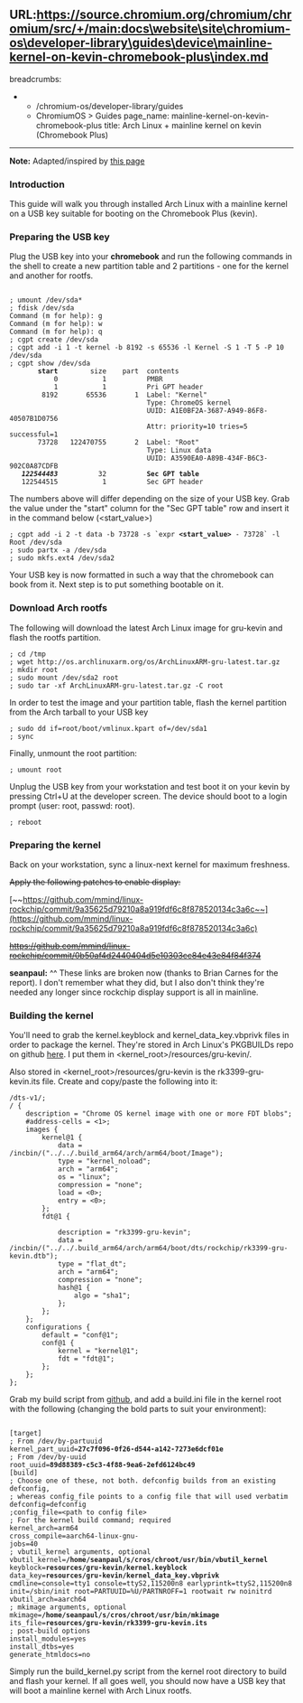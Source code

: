 URL:https://source.chromium.org/chromium/chromium/src/+/main:docs\website\site\chromium-os\developer-library\guides\device\mainline-kernel-on-kevin-chromebook-plus\index.md
---
breadcrumbs:
- - /chromium-os/developer-library/guides
  - ChromiumOS > Guides
page_name: mainline-kernel-on-kevin-chromebook-plus
title: Arch Linux + mainline kernel on kevin (Chromebook Plus)
---

**Note:** Adapted/inspired by [this
page](https://archlinuxarm.org/platforms/armv7/rockchip/asus-chromebook-flip-c100p)

### Introduction

This guide will walk you through installed Arch Linux with a mainline kernel on
a USB key suitable for booting on the Chromebook Plus (kevin).

### Preparing the USB key

Plug the USB key into your **chromebook** and run the following commands in the
shell to create a new partition table and 2 partitions - one for the kernel and
another for rootfs.

<pre><code>
; umount /dev/sda*
; fdisk /dev/sda
Command (m for help): g
Command (m for help): w
Command (m for help): q
; cgpt create /dev/sda
; cgpt add -i 1 -t kernel -b 8192 -s 65536 -l Kernel -S 1 -T 5 -P 10 /dev/sda
; cgpt show /dev/sda
       <b>start</b>        size    part  contents
           0           1          PMBR
           1           1          Pri GPT header
        8192       65536       1  Label: "Kernel"
                                  Type: ChromeOS kernel
                                  UUID: A1E0BF2A-3687-A949-86F8-40507B1D0756
                                  Attr: priority=10 tries=5 successful=1
       73728   122470755       2  Label: "Root"
                                  Type: Linux data
                                  UUID: A3590EA0-A89B-434F-B6C3-902C0A87CDFB
   <b><i>122544483</i></b>          32          <b>Sec GPT table</b>
   122544515           1          Sec GPT header
</code></pre>

The numbers above will differ depending on the size of your USB key. Grab the
value under the "start" column for the "Sec GPT table" row and insert it in the
command below (&lt;start_value&gt;)

<pre><code>; cgpt add -i 2 -t data -b 73728 -s `expr <b>&lt;start_value&gt;</b> - 73728` -l Root /dev/sda
; sudo partx -a /dev/sda
; sudo mkfs.ext4 /dev/sda2
</code></pre>

Your USB key is now formatted in such a way that the chromebook can book from
it. Next step is to put something bootable on it.

### Download Arch rootfs

The following will download the latest Arch Linux image for gru-kevin and flash
the rootfs partition.

```none
; cd /tmp
; wget http://os.archlinuxarm.org/os/ArchLinuxARM-gru-latest.tar.gz
; mkdir root
; sudo mount /dev/sda2 root
; sudo tar -xf ArchLinuxARM-gru-latest.tar.gz -C root
```

In order to test the image and your partition table, flash the kernel partition
from the Arch tarball to your USB key

```none
; sudo dd if=root/boot/vmlinux.kpart of=/dev/sda1
; sync
```

Finally, unmount the root partition:

```none
; umount root
```

Unplug the USB key from your workstation and test boot it on your kevin by
pressing Ctrl+U at the developer screen. The device should boot to a login
prompt (user: root, passwd: root).

```none
; reboot
```

### Preparing the kernel

Back on your workstation, sync a linux-next kernel for maximum freshness.

~~Apply the following patches to enable display:~~

[~~https://github.com/mmind/linux-rockchip/commit/9a35625d79210a8a919fdf6c8f878520134c3a6c~~](https://github.com/mmind/linux-rockchip/commit/9a35625d79210a8a919fdf6c8f878520134c3a6c)

~~<https://github.com/mmind/linux-rockchip/commit/0b50af4d2440404d5e10303cc84e43e84f84f374>~~

**seanpaul:** ^^ These links are broken now (thanks to Brian Carnes for the
report). I don't remember what they did, but I also don't think they're needed
any longer since rockchip display support is all in mainline.

### Building the kernel

You'll need to grab the kernel.keyblock and kernel_data_key.vbprivk files in
order to package the kernel. They're stored in Arch Linux's PKGBUILDs repo on
github
[here](https://github.com/archlinuxarm/PKGBUILDs/tree/master/core/linux-gru). I
put them in &lt;kernel_root&gt;/resources/gru-kevin/.

Also stored in &lt;kernel_root&gt;/resources/gru-kevin is the
rk3399-gru-kevin.its file. Create and copy/paste the following into it:

```none
/dts-v1/;
/ {
	description = "Chrome OS kernel image with one or more FDT blobs";
	#address-cells = <1>;
	images {
		kernel@1 {
			data = /incbin/("../../.build_arm64/arch/arm64/boot/Image");
			type = "kernel_noload";
			arch = "arm64";
			os = "linux";
			compression = "none";
			load = <0>;
			entry = <0>;
		};
		fdt@1 {
			
			description = "rk3399-gru-kevin";
			data = /incbin/("../../.build_arm64/arch/arm64/boot/dts/rockchip/rk3399-gru-kevin.dtb");
			type = "flat_dt";
			arch = "arm64";
			compression = "none";
			hash@1 {
				algo = "sha1";
			};
		};
	};
	configurations {
		default = "conf@1";
		conf@1 {
			kernel = "kernel@1";
			fdt = "fdt@1";
		};
	};
};
```

Grab my build script from [github](https://github.com/atseanpaul/build_kernel),
and add a build.ini file in the kernel root with the following (changing the
bold parts to suit your environment):

<pre><code>
[target]
; From /dev/by-partuuid
kernel_part_uuid=<b>27c7f096-0f26-d544-a142-7273e6dcf01e</b>
; From /dev/by-uuid
root_uuid=<b>89d88389-c5c3-4f88-9ea6-2efd6124bc49</b>
[build]
; Choose one of these, not both. defconfig builds from an existing defconfig,
; whereas config_file points to a config file that will used verbatim
defconfig=defconfig
;config_file=&lt;path to config file&gt;
; For the kernel build command; required
kernel_arch=arm64
cross_compile=aarch64-linux-gnu-
jobs=40
; vbutil_kernel arguments, optional
vbutil_kernel=<b>/home/seanpaul/s/cros/chroot/usr/bin/vbutil_kernel</b>
keyblock=<b>resources/gru-kevin/kernel.keyblock</b>
data_key=<b>resources/gru-kevin/kernel_data_key.vbprivk</b>
cmdline=console=tty1 console=ttyS2,115200n8 earlyprintk=ttyS2,115200n8 init=/sbin/init root=PARTUUID=%U/PARTNROFF=1 rootwait rw noinitrd
vbutil_arch=aarch64
; mkimage arguments, optional
mkimage=<b>/home/seanpaul/s/cros/chroot/usr/bin/mkimage</b>
its_file=<b>resources/gru-kevin/rk3399-gru-kevin.its</b>
; post-build options
install_modules=yes
install_dtbs=yes
generate_htmldocs=no
</code></pre>

Simply run the build_kernel.py script from the kernel root directory to build
and flash your kernel. If all goes well, you should now have a USB key that will
boot a mainline kernel with Arch Linux rootfs.
